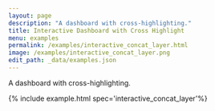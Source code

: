 ```yaml
---
layout: page
description: "A dashboard with cross-highlighting."
title: Interactive Dashboard with Cross Highlight
menu: examples
permalink: /examples/interactive_concat_layer.html
image: /examples/interactive_concat_layer.png
edit_path: _data/examples.json
---
```


A dashboard with cross-highlighting.

{% include example.html spec='interactive_concat_layer'%}
